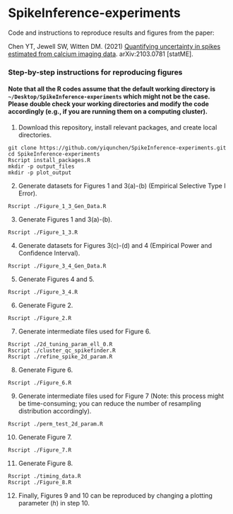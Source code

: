 # SpikeInference-experiments
Code and instructions to reproduce results and figures from the paper:

Chen YT, Jewell SW, Witten DM. (2021) [Quantifying uncertainty in spikes estimated from calcium imaging data](https://arxiv.org/abs/2103.07818v1
). arXiv:2103.0781 [statME].

### Step-by-step instructions for reproducing figures
#### Note that all the R codes assume that the default working directory is `~/Desktop/SpikeInference-experiments` which might not be the case. Please double check your working directories and modify the code accordingly (e.g., if you are running them on a computing cluster).

1. Download this repository, install relevant packages, and create local directories.
```
git clone https://github.com/yiqunchen/SpikeInference-experiments.git
cd SpikeInference-experiments
Rscript install_packages.R
mkdir -p output_files
mkdir -p plot_output
```
2. Generate datasets for Figures 1 and 3(a)-(b) (Empirical Selective Type I Error).
```
Rscript ./Figure_1_3_Gen_Data.R
```
3. Generate Figures 1 and 3(a)-(b).
```
Rscript ./Figure_1_3.R
```
4. Generate datasets for Figures 3(c)-(d) and 4 (Empirical Power and Confidence Interval).
```
Rscript ./Figure_3_4_Gen_Data.R
```
5. Generate Figures 4 and 5.
```
Rscript ./Figure_3_4.R
```
6. Generate Figure 2.
```
Rscript ./Figure_2.R
```
7. Generate intermediate files used for Figure 6.
```
Rscript ./2d_tuning_param_ell_0.R
Rscript ./cluster_qc_spikefinder.R
Rscript ./refine_spike_2d_param.R
```
8. Generate Figure 6.
```
Rscript ./Figure_6.R
```
9. Generate intermediate files used for Figure 7 (Note: this process might be time-consuming; you can reduce the number of resampling distribution accordingly).
```
Rscript ./perm_test_2d_param.R
```
10. Generate Figure 7.
```
Rscript ./Figure_7.R
```
11. Generate Figure 8.

```
Rscript ./timing_data.R
Rscript ./Figure_8.R
```

12. Finally, Figures 9 and 10 can be reproduced by changing a plotting parameter (*h*) in step 10.


